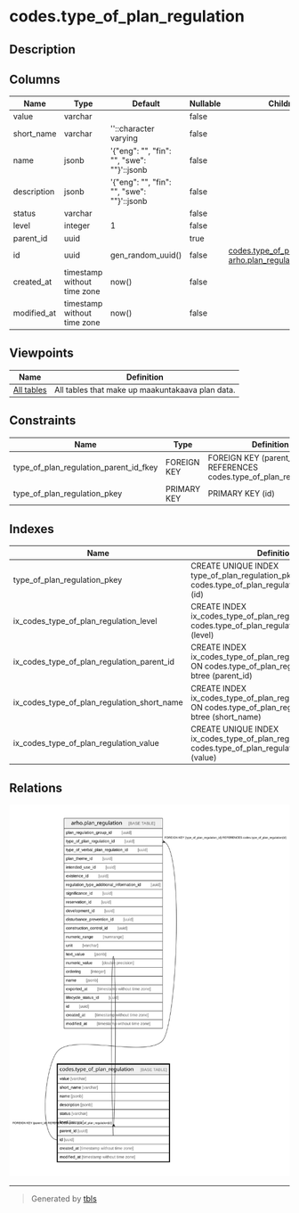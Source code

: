 # codes.type_of_plan_regulation

## Description

## Columns

| Name | Type | Default | Nullable | Children | Parents | Comment |
| ---- | ---- | ------- | -------- | -------- | ------- | ------- |
| value | varchar |  | false |  |  |  |
| short_name | varchar | ''::character varying | false |  |  |  |
| name | jsonb | '{"eng": "", "fin": "", "swe": ""}'::jsonb | false |  |  |  |
| description | jsonb | '{"eng": "", "fin": "", "swe": ""}'::jsonb | false |  |  |  |
| status | varchar |  | false |  |  |  |
| level | integer | 1 | false |  |  |  |
| parent_id | uuid |  | true |  | [codes.type_of_plan_regulation](codes.type_of_plan_regulation.md) |  |
| id | uuid | gen_random_uuid() | false | [codes.type_of_plan_regulation](codes.type_of_plan_regulation.md) [arho.plan_regulation](arho.plan_regulation.md) |  |  |
| created_at | timestamp without time zone | now() | false |  |  |  |
| modified_at | timestamp without time zone | now() | false |  |  |  |

## Viewpoints

| Name | Definition |
| ---- | ---------- |
| [All tables](viewpoint-0.md) | All tables that make up maakuntakaava plan data. |

## Constraints

| Name | Type | Definition |
| ---- | ---- | ---------- |
| type_of_plan_regulation_parent_id_fkey | FOREIGN KEY | FOREIGN KEY (parent_id) REFERENCES codes.type_of_plan_regulation(id) |
| type_of_plan_regulation_pkey | PRIMARY KEY | PRIMARY KEY (id) |

## Indexes

| Name | Definition |
| ---- | ---------- |
| type_of_plan_regulation_pkey | CREATE UNIQUE INDEX type_of_plan_regulation_pkey ON codes.type_of_plan_regulation USING btree (id) |
| ix_codes_type_of_plan_regulation_level | CREATE INDEX ix_codes_type_of_plan_regulation_level ON codes.type_of_plan_regulation USING btree (level) |
| ix_codes_type_of_plan_regulation_parent_id | CREATE INDEX ix_codes_type_of_plan_regulation_parent_id ON codes.type_of_plan_regulation USING btree (parent_id) |
| ix_codes_type_of_plan_regulation_short_name | CREATE INDEX ix_codes_type_of_plan_regulation_short_name ON codes.type_of_plan_regulation USING btree (short_name) |
| ix_codes_type_of_plan_regulation_value | CREATE UNIQUE INDEX ix_codes_type_of_plan_regulation_value ON codes.type_of_plan_regulation USING btree (value) |

## Relations

![er](codes.type_of_plan_regulation.svg)

---

> Generated by [tbls](https://github.com/k1LoW/tbls)
